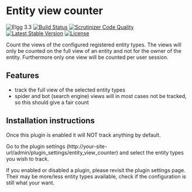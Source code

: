 # Entity view counter

![Elgg 3.3](https://img.shields.io/badge/Elgg-3.3-green.svg)
[![Build Status](https://scrutinizer-ci.com/g/ColdTrick/entity_view_counter/badges/build.png?b=master)](https://scrutinizer-ci.com/g/ColdTrick/entity_view_counter/build-status/master)
[![Scrutinizer Code Quality](https://scrutinizer-ci.com/g/ColdTrick/entity_view_counter/badges/quality-score.png?b=master)](https://scrutinizer-ci.com/g/ColdTrick/entity_view_counter/?branch=master)
[![Latest Stable Version](https://poser.pugx.org/coldtrick/entity_view_counter/v/stable.svg)](https://packagist.org/packages/coldtrick/entity_view_counter)
[![License](https://poser.pugx.org/coldtrick/entity_view_counter/license.svg)](https://packagist.org/packages/coldtrick/entity_view_counter)

Count the views of the configured registered entity types. The views will only be counted on the full view of an entity
and not for the owner of the entity. Furthermore only one view will be counted per user session.

## Features

- track the full view of the selected entity types
- spider and bot (search engine) views will in most cases not be tracked, so this should give a fair count

## Installation instructions

Once this plugin is enabled it will NOT track anything by default.

Go to the plugin settings (http://your-site-url/admin/plugin_settings/entity_view_counter) and select the entity types you wish to track.

If you enabled or disabled a plugin, please revisit the plugin settings page. Their may be more/less entity types available, check if the 
configuration is still what your want.
